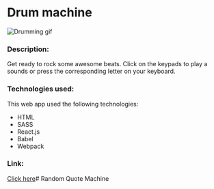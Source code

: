 # Drum machine 
![Drumming gif](https://media.giphy.com/media/4Lyd8tJk410iI/giphy.gif)
### Description:
Get ready to rock some awesome beats. Click on the keypads to play a sounds or press the corresponding letter 
on your keyboard. 

### Technologies used:
This web app used the following technologies:
* HTML
* SASS
* React.js
* Babel
* Webpack

### Link:
[Click here](https://react-random-quotes.netlify.com/)# Random  Quote Machine 
